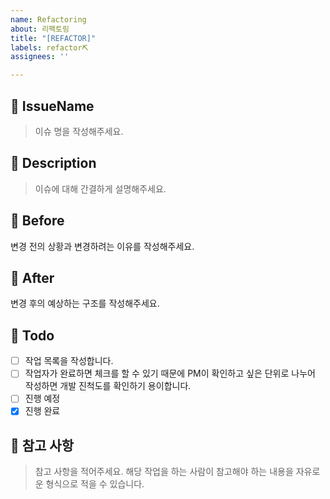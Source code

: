 ```yaml
---
name: Refactoring
about: 리팩토링
title: "[REFACTOR]"
labels: refactor⛏️
assignees: ''

---
```


## 📝 IssueName
> 이슈 명을 작성해주세요.

## 📝 Description
> 이슈에 대해 간결하게 설명해주세요.

## 📝 Before
변경 전의 상황과 변경하려는 이유를 작성해주세요.

## 📝 After
변경 후의 예상하는 구조를 작성해주세요.

## 📝 Todo
- [ ] 작업 목록을 작성합니다.
- [ ] 작업자가 완료하면 체크를 할 수 있기 때문에 PM이 확인하고 싶은 단위로 나누어 작성하면 개발 진척도를 확인하기 용이합니다.
- [ ] 진행 예정 
- [x] 진행 완료 

## 📝 참고 사항
> 참고 사항을 적어주세요. 해당 작업을 하는 사람이 참고해야 하는 내용을 자유로운 형식으로 적을 수 있습니다.
<!-- 레퍼런스, 스크린샷 등을 넣어 주세요. -->
